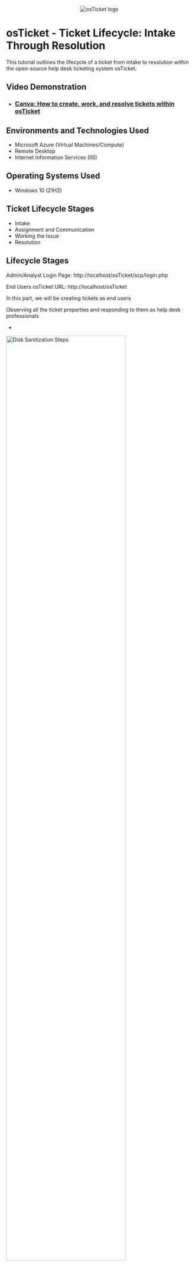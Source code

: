 <p align="center">
<img src="https://i.imgur.com/Clzj7Xs.png" alt="osTicket logo"/>
</p>

<h1>osTicket - Ticket Lifecycle: Intake Through Resolution</h1>
This tutorial outlines the lifecycle of a ticket from intake to resolution within the open-source help desk ticketing system osTicket.<br />


<h2>Video Demonstration</h2>

- ### [Canva: How to create, work, and resolve tickets within osTicket](https://www.canva.com/design/DAGYv9EBvC8/9g6I_Ek2xGTl5zzMXbuzIA/edit?utm_content=DAGYv9EBvC8&utm_campaign=designshare&utm_medium=link2&utm_source=sharebutton)

<h2>Environments and Technologies Used</h2>

- Microsoft Azure (Virtual Machines/Compute)
- Remote Desktop
- Internet Information Services (IIS)

<h2>Operating Systems Used </h2>

- Windows 10</b> (21H2)

<h2>Ticket Lifecycle Stages</h2>

- Intake
- Assignment and Communication
- Working the Issue
- Resolution

<h2>Lifecycle Stages</h2>

Admin/Analyst Login Page:
http://localhost/osTicket/scp/login.php 

End Users osTicket URL:
http://localhost/osTicket 

In this part, we will be creating tickets as end users

Observing all the ticket properties and responding to them as help desk professionals

*

<p>
<img src="https://i.imgur.com/OqICt3j.png" height="80%" width="80%" alt="Disk Sanitization Steps"/>
</p>
<p>

As an end-user, create the following ticket

entire mobile/online banking system is down

*

<p>
<img src="https://i.imgur.com/DBHRBSj.png" height="80%" width="80%" alt="Disk Sanitization Steps"/>
</p>
<p>

The ticket will appear in the Support Department
  
As a Help Desk Agent (John), observe the ticket’s properties

Priority = normal -> up to emergency

Department = like Online Banking 
 
SLA = Sev-A/B/C
 
Assigned To = assign someone who you want to give the ticket to

Set Properties to the ticket

Sev-A (1 hour, 24/7)

Online Banking Department 

Attempt to observe the ticket again as “John”. Can you view or change it?

Assigned the ticket to Jane Work the ticket to completion as Jane

*

<p>
<img src="https://i.imgur.com/0ZYtWiD.png" height="80%" width="80%" alt="Disk Sanitization Steps"/>
</p>
<p>

Everything to you changes or assigned will have a comment box

To note something down

Important remind

Situations need to be made aware of only for coworkers. In this case, put in (Post Internal Note




Explain ticket intake IRL:
Sometimes tickets get created via phone, chat app, email, web form, or maybe even you run into someone in your hall or they roll up on you at your desk.
A lot of the time people will randomize you and try to get you to fix stuff on the spot. It’s fine to fix things on the spot, but generally speaking, you want to create tickets for EVERYTHING you do. (metrics are important)

